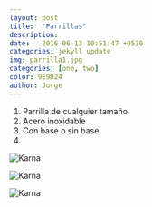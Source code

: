 ```yaml
---
layout: post
title:  "Parrillas"
description:   
date:   2016-06-13 10:51:47 +0530
categories: jekyll update
img: parrilla1.jpg
categories: [one, two]
color: 9E9D24
author: Jorge
---
```

1. Parrilla de cualquier tamaño
2. Acero inoxidable
3. Con base o sin base
4. 

![Karna]({{site.baseurl}}/images/parrilla1.jpg)

![Karna]({{site.baseurl}}/images/parrilla2.jpg)

![Karna]({{site.baseurl}}/images/parrilla3.jpg)
